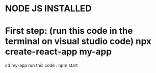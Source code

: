 # NODE JS INSTALLED
# First step: (run this code in the terminal on visual studio code)  npx create-react-app my-app
cd my-app
run this code : npm start


